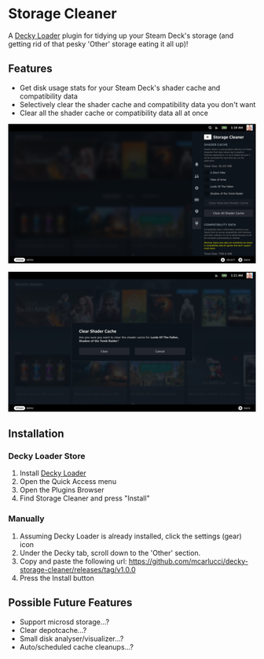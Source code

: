 # Storage Cleaner

A [Decky Loader](https://github.com/SteamDeckHomebrew/decky-loader) plugin for tidying up your Steam Deck's storage (and getting rid of that pesky 'Other' storage eating it all up)!

## Features

- Get disk usage stats for your Steam Deck's shader cache and compatibility data
- Selectively clear the shader cache and compatibility data you don't want
- Clear all the shader cache or compatibility data all at once

![](assets/Screenshot-1.png)

![](assets/Screenshot-2.png)

## Installation

### Decky Loader Store

1. Install [Decky Loader](https://deckbrew.xyz/)
2. Open the Quick Access menu
3. Open the Plugins Browser
4. Find Storage Cleaner and press "Install"

### Manually

1. Assuming Decky Loader is already installed, click the settings (gear) icon
2. Under the Decky tab, scroll down to the 'Other' section.
3. Copy and paste the following url: https://github.com/mcarlucci/decky-storage-cleaner/releases/tag/v1.0.0
4. Press the Install button

## Possible Future Features

- Support microsd storage...?
- Clear depotcache...?
- Small disk analyser/visualizer...?
- Auto/scheduled cache cleanups...?

